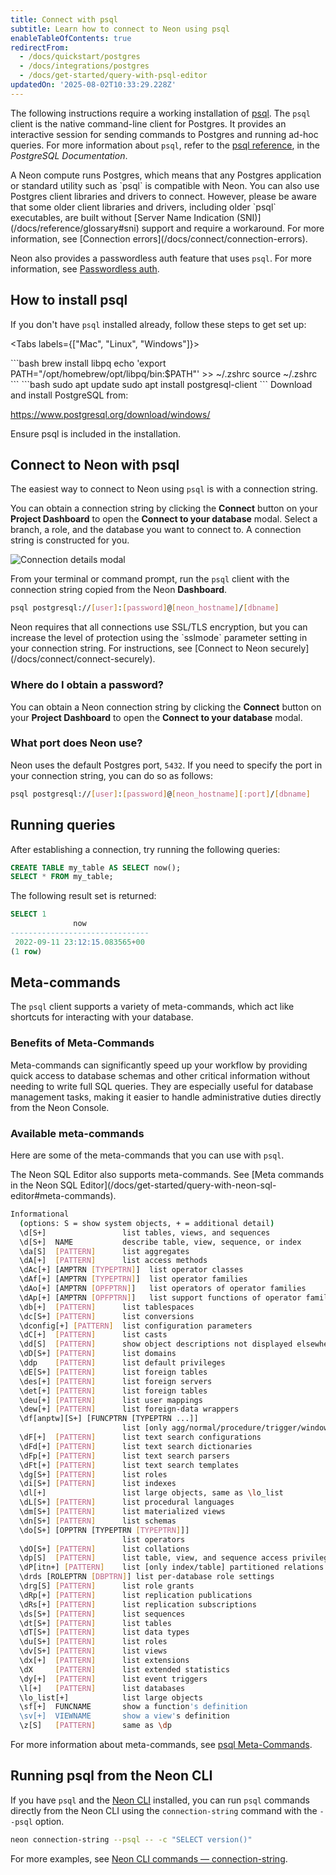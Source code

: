 ```yaml
---
title: Connect with psql
subtitle: Learn how to connect to Neon using psql
enableTableOfContents: true
redirectFrom:
  - /docs/quickstart/postgres
  - /docs/integrations/postgres
  - /docs/get-started/query-with-psql-editor
updatedOn: '2025-08-02T10:33:29.228Z'
---
```


The following instructions require a working installation of [psql](https://www.postgresql.org/download/). The `psql` client is the native command-line client for Postgres. It provides an interactive session for sending commands to Postgres and running ad-hoc queries. For more information about `psql`, refer to the [psql reference](https://www.postgresql.org/docs/15/app-psql.html), in the _PostgreSQL Documentation_.

<Admonition type="note">
A Neon compute runs Postgres, which means that any Postgres application or standard utility such as `psql` is compatible with Neon. You can also use Postgres client libraries and drivers to connect. However, please be aware that some older client libraries and drivers, including older `psql` executables, are built without [Server Name Indication (SNI)](/docs/reference/glossary#sni) support and require a workaround. For more information, see [Connection errors](/docs/connect/connection-errors).

Neon also provides a passwordless auth feature that uses `psql`. For more information, see [Passwordless auth](/docs/connect/passwordless-connect).
</Admonition>

## How to install psql

If you don't have `psql` installed already, follow these steps to get set up:

<Tabs labels={["Mac", "Linux", "Windows"]}>

<TabItem>
```bash
brew install libpq
echo 'export PATH="/opt/homebrew/opt/libpq/bin:$PATH"' >> ~/.zshrc
source ~/.zshrc
```

</TabItem>

<TabItem>
```bash
sudo apt update
sudo apt install postgresql-client
```

</TabItem>

<TabItem>
Download and install PostgreSQL from:

https://www.postgresql.org/download/windows/

Ensure psql is included in the installation.
</TabItem>

</Tabs>

## Connect to Neon with psql

The easiest way to connect to Neon using `psql` is with a connection string.

You can obtain a connection string by clicking the **Connect** button on your **Project Dashboard** to open the **Connect to your database** modal. Select a branch, a role, and the database you want to connect to. A connection string is constructed for you.

![Connection details modal](/docs/connect/connection_details.png)

From your terminal or command prompt, run the `psql` client with the connection string copied from the Neon **Dashboard**.

```bash shouldWrap
psql postgresql://[user]:[password]@[neon_hostname]/[dbname]
```

<Admonition type="note">
Neon requires that all connections use SSL/TLS encryption, but you can increase the level of protection using the `sslmode` parameter setting in your connection string. For instructions, see [Connect to Neon securely](/docs/connect/connect-securely).
</Admonition>

### Where do I obtain a password?

You can obtain a Neon connection string by clicking the **Connect** button on your **Project Dashboard** to open the **Connect to your database** modal.

### What port does Neon use?

Neon uses the default Postgres port, `5432`. If you need to specify the port in your connection string, you can do so as follows:

```bash shouldWrap
psql postgresql://[user]:[password]@[neon_hostname][:port]/[dbname]
```

## Running queries

After establishing a connection, try running the following queries:

```sql
CREATE TABLE my_table AS SELECT now();
SELECT * FROM my_table;
```

The following result set is returned:

```sql
SELECT 1
              now
-------------------------------
 2022-09-11 23:12:15.083565+00
(1 row)
```

## Meta-commands

The `psql` client supports a variety of meta-commands, which act like shortcuts for interacting with your database.

### Benefits of Meta-Commands

Meta-commands can significantly speed up your workflow by providing quick access to database schemas and other critical information without needing to write full SQL queries. They are especially useful for database management tasks, making it easier to handle administrative duties directly from the Neon Console.

### Available meta-commands

Here are some of the meta-commands that you can use with `psql`.

<Admonition type="note">
The Neon SQL Editor also supports meta-commands. See [Meta commands in the Neon SQL Editor](/docs/get-started/query-with-neon-sql-editor#meta-commands).
</Admonition>

```bash
Informational
  (options: S = show system objects, + = additional detail)
  \d[S+]                 list tables, views, and sequences
  \d[S+]  NAME           describe table, view, sequence, or index
  \da[S]  [PATTERN]      list aggregates
  \dA[+]  [PATTERN]      list access methods
  \dAc[+] [AMPTRN [TYPEPTRN]]  list operator classes
  \dAf[+] [AMPTRN [TYPEPTRN]]  list operator families
  \dAo[+] [AMPTRN [OPFPTRN]]   list operators of operator families
  \dAp[+] [AMPTRN [OPFPTRN]]   list support functions of operator families
  \db[+]  [PATTERN]      list tablespaces
  \dc[S+] [PATTERN]      list conversions
  \dconfig[+] [PATTERN]  list configuration parameters
  \dC[+]  [PATTERN]      list casts
  \dd[S]  [PATTERN]      show object descriptions not displayed elsewhere
  \dD[S+] [PATTERN]      list domains
  \ddp    [PATTERN]      list default privileges
  \dE[S+] [PATTERN]      list foreign tables
  \des[+] [PATTERN]      list foreign servers
  \det[+] [PATTERN]      list foreign tables
  \deu[+] [PATTERN]      list user mappings
  \dew[+] [PATTERN]      list foreign-data wrappers
  \df[anptw][S+] [FUNCPTRN [TYPEPTRN ...]]
                         list [only agg/normal/procedure/trigger/window] functions
  \dF[+]  [PATTERN]      list text search configurations
  \dFd[+] [PATTERN]      list text search dictionaries
  \dFp[+] [PATTERN]      list text search parsers
  \dFt[+] [PATTERN]      list text search templates
  \dg[S+] [PATTERN]      list roles
  \di[S+] [PATTERN]      list indexes
  \dl[+]                 list large objects, same as \lo_list
  \dL[S+] [PATTERN]      list procedural languages
  \dm[S+] [PATTERN]      list materialized views
  \dn[S+] [PATTERN]      list schemas
  \do[S+] [OPPTRN [TYPEPTRN [TYPEPTRN]]]
                         list operators
  \dO[S+] [PATTERN]      list collations
  \dp[S]  [PATTERN]      list table, view, and sequence access privileges
  \dP[itn+] [PATTERN]    list [only index/table] partitioned relations [n=nested]
  \drds [ROLEPTRN [DBPTRN]] list per-database role settings
  \drg[S] [PATTERN]      list role grants
  \dRp[+] [PATTERN]      list replication publications
  \dRs[+] [PATTERN]      list replication subscriptions
  \ds[S+] [PATTERN]      list sequences
  \dt[S+] [PATTERN]      list tables
  \dT[S+] [PATTERN]      list data types
  \du[S+] [PATTERN]      list roles
  \dv[S+] [PATTERN]      list views
  \dx[+]  [PATTERN]      list extensions
  \dX     [PATTERN]      list extended statistics
  \dy[+]  [PATTERN]      list event triggers
  \l[+]   [PATTERN]      list databases
  \lo_list[+]            list large objects
  \sf[+]  FUNCNAME       show a function's definition
  \sv[+]  VIEWNAME       show a view's definition
  \z[S]   [PATTERN]      same as \dp
```

For more information about meta-commands, see [psql Meta-Commands](https://www.postgresql.org/docs/current/app-psql.html#APP-PSQL-META-COMMANDS).

## Running psql from the Neon CLI

If you have `psql` and the [Neon CLI](/docs/reference/neon-cli) installed, you can run `psql` commands directly from the Neon CLI using the `connection-string` command with the `--psql` option.

```bash
neon connection-string --psql -- -c "SELECT version()"
```

For more examples, see [Neon CLI commands — connection-string](/docs/reference/cli-connection-string).

<NeedHelp/>
